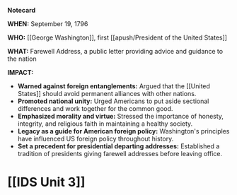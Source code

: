 **Notecard**

**WHEN:** September 19, 1796

**WHO:** [[George Washington]], first [[apush/President of the United States]]

**WHAT:** Farewell Address, a public letter providing advice and guidance to the nation

**IMPACT:**

* **Warned against foreign entanglements:** Argued that the [[United States]] should avoid permanent alliances with other nations.
* **Promoted national unity:** Urged Americans to put aside sectional differences and work together for the common good.
* **Emphasized morality and virtue:** Stressed the importance of honesty, integrity, and religious faith in maintaining a healthy society.
* **Legacy as a guide for American foreign policy:** Washington's principles have influenced US foreign policy throughout history.
* **Set a precedent for presidential departing addresses:** Established a tradition of presidents giving farewell addresses before leaving office.
# [[IDS Unit 3]]
